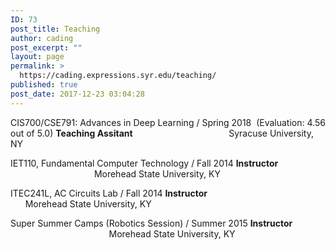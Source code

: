 ```yaml
---
ID: 73
post_title: Teaching
author: cading
post_excerpt: ""
layout: page
permalink: >
  https://cading.expressions.syr.edu/teaching/
published: true
post_date: 2017-12-23 03:04:28
---
```

CIS700/CSE791: Advances in Deep Learning / Spring 2018  (Evaluation: 4.56 out of 5.0)
<strong>Teaching Assitant</strong>                                       Syracuse University, NY

IET110, Fundamental Computer Technology / Fall 2014
<strong>Instructor</strong>                                                      Morehead State University, KY

ITEC241L, AC Circuits Lab / Fall 2014
<strong>Instructor</strong>                                                      Morehead State University, KY

Super Summer Camps (Robotics Session) / Summer 2015
<strong>Instructor</strong>                                                      Morehead State University, KY

<audio style="display: none;" controls="controls"></audio>

<audio style="display: none;" controls="controls"></audio>

<audio style="display: none;" controls="controls"></audio>

<audio style="display: none;" controls="controls"></audio>

<audio style="display: none;" controls="controls"></audio>

<audio style="display: none;" controls="controls"></audio>

<audio style="display: none;" controls="controls"></audio>